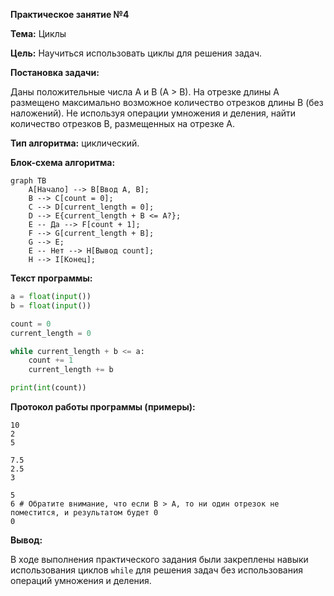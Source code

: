**Практическое занятие №4**

**Тема:** Циклы

**Цель:** Научиться использовать циклы для решения задач.

**Постановка задачи:**

Даны положительные числа A и B (A > B). На отрезке длины A размещено максимально возможное количество отрезков длины B (без наложений). Не используя операции умножения и деления, найти количество отрезков B, размещенных на отрезке A.


**Тип алгоритма:** циклический.

**Блок-схема алгоритма:**

```mermaid
graph TB
    A[Начало] --> B[Ввод A, B];
    B --> C[count = 0];
    C --> D[current_length = 0];
    D --> E{current_length + B <= A?};
    E -- Да --> F[count + 1];
    F --> G[current_length + B];
    G --> E;
    E -- Нет --> H[Вывод count];
    H --> I[Конец];
```


**Текст программы:**

```python
a = float(input())
b = float(input())

count = 0
current_length = 0

while current_length + b <= a:
    count += 1
    current_length += b

print(int(count))
```

**Протокол работы программы (примеры):**

```
10
2
5

7.5
2.5
3

5
6 # Обратите внимание, что если B > A, то ни один отрезок не поместится, и результатом будет 0
0
```


**Вывод:**

В ходе выполнения практического задания были закреплены навыки использования циклов `while`  для решения задач без использования операций умножения и деления.
